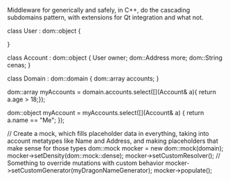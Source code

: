 Middleware for generically and safely, in C++, do the cascading subdomains pattern, with extensions for Qt integration and what not.

class User : dom::object
{

}

class Account : dom::object
{
    User owner;
    dom::Address more;
    dom::String cenas;
}

class Domain : dom::domain
{
    dom::array<Account> accounts;
}


dom::array<Account> myAccounts = domain.accounts.select([](Account& a){ return a.age > 18;});

dom::object<Account> myAccount = myAccounts.select([](Account& a) { return a.name == "Me"; });

// Create a mock, which fills placeholder data in everything, taking into account metatypes like Name and Address, and making placeholders that make sense for those types
dom::mock mocker = new dom::mock(domain);
mocker->setDensity(dom::mock::dense);
mocker->setCustomResolver(); // Something to override mutations with custom behavior
mocker->setCustomGenerator<DragonName>(myDragonNameGenerator);
mocker->populate();